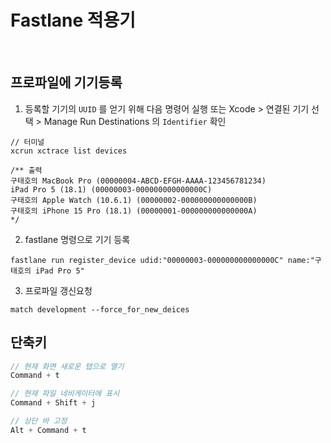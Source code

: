 # Fastlane 적용기


<br>

## 프로파일에 기기등록
1. 등록할 기기의 `UUID` 를 얻기 위해 다음 명령어 실행 또는 Xcode > 연결된 기기 선택 > Manage Run Destinations 의 `Identifier` 확인
```
// 터미널
xcrun xctrace list devices

/** 출력
구태호의 MacBook Pro (00000004-ABCD-EFGH-AAAA-123456781234)
iPad Pro 5 (18.1) (00000003-000000000000000C)
구태호의 Apple Watch (10.6.1) (00000002-000000000000000B)
구태호의 iPhone 15 Pro (18.1) (00000001-000000000000000A)
*/
```

2. fastlane 명령으로 기기 등록
```
fastlane run register_device udid:"00000003-000000000000000C" name:"구태호의 iPad Pro 5"
```

3. 프로파일 갱신요청
```
match development --force_for_new_deices
```

## 단축키

```swift
// 현재 화면 새로운 탭으로 열기
Command + t

// 현재 파일 네비게이터에 표시
Command + Shift + j

// 상단 바 고정
Alt + Command + t
```


<br>